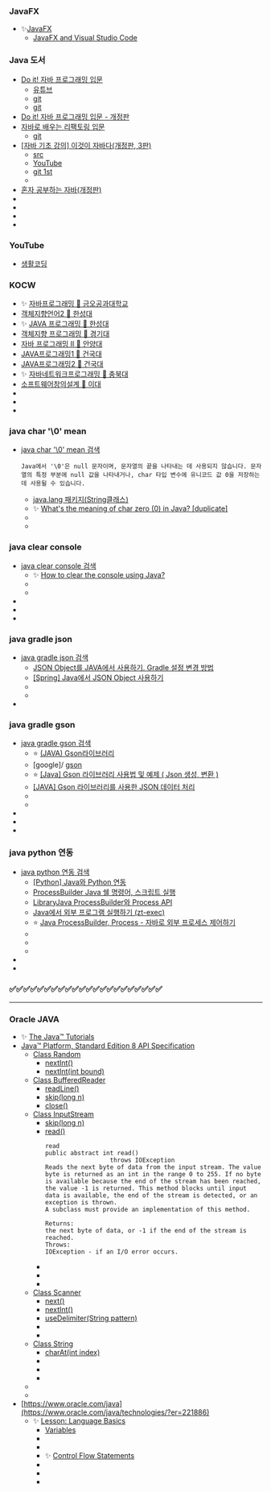 ### JavaFX
- ✨[JavaFX](https://openjfx.io/)
  - [JavaFX and Visual Studio Code](https://openjfx.io/openjfx-docs/#install-javafx)

### Java 도서
- [Do it! 자바 프로그래밍 입문 ](https://www.aladin.co.kr/shop/wproduct.aspx?ItemId=157852460&srsltid=AfmBOoo3PX-ccZxnlFY3Q_HIIx_Ym8iz7HCy_rkphJE2gpSMmoGzgANS)
  - [유튜브](https://www.youtube.com/playlist?list=PLG7te9eYUi7typZrH4fqXvs4E22ZFn1Nj)
  - [git](https://github.com/easyspubjava/JAVA_LAB)
  - [git](https://github.com/CJSRKSQLDOSDPTM/java_-?tab=readme-ov-file)
- [Do it! 자바 프로그래밍 입문 - 개정판](https://www.aladin.co.kr/shop/wproduct.aspx?ItemId=354350098)
- [자바로 배우는 리팩토링 입문](https://www.aladin.co.kr/shop/wproduct.aspx?ItemId=120271469&srsltid=AfmBOoqR7popTH4x5iNR1qEdr8-jFqtoRiuxMhmXTeOYxY4rKzcwxBan)
  - [git](https://github.com/gilbutITbook/006921)
- [[자바 기초 강의] 이것이 자바다(개정판, 3판)](https://www.aladin.co.kr/shop/wproduct.aspx?itemid=336982990&srsltid=afmboorrjy0__glv0cl_dwxzjey7cdjfsebypqb8ubzkw0t7zzwh6inn)
  - [src](https://www.hanbit.co.kr/store/books/look.php?p_code=B4861113361)
  - [YouTube](https://www.youtube.com/playlist?list=PLVsNizTWUw7EmX1Y-7tB2EmsK6nu6Q10q)
  - [git 1st](https://github.com/benigndeus/ThisIsJava)
  - []()
- [혼자 공부하는 자바(개정판)](https://hongong.hanbit.co.kr/%ec%9e%90%eb%b0%94/)
- []()
- []()
- []()
- []()

### YouTube
- [생활코딩](https://www.youtube.com/@coohde/playlists)

### KOCW
- ✨ [자바프로그래밍 🔷 금오공과대학교](http://www.kocw.net/home/cview.do?cid=2f707a756c0c8e29)
- [객체지향언어2 🔷 한성대](http://www.kocw.net/home/cview.do?cid=a6b0b625ed9a41ee)
- ✨ [JAVA 프로그래밍 🔷 한성대](http://www.kocw.net/home/cview.do?cid=df718527167c1633)
- [객체지향 프로그래밍 🔷 경기대](http://www.kocw.net/home/cview.do?cid=b1aaba8d04356c90)
- [자바 프로그래밍 Ⅱ 🔷 안양대](http://www.kocw.net/home/cview.do?cid=3c5df9f4589c4fa9)
- [JAVA프로그래밍1 🔷 건국대](http://www.kocw.net/home/cview.do?cid=fa17664bb8690297)
- [JAVA프로그래밍2 🔷 건국대](http://www.kocw.net/home/cview.do?cid=2a75e47cc8c05fec)
- ✨ [자바네트워크프로그래밍 🔷 충북대](http://www.kocw.net/home/cview.do?cid=f126689618b77cf1)
- [소프트웨어창의설계 🔷 이대](http://www.kocw.net/home/cview.do?cid=245a18b4cc8a40f0)
- []()
- []()
- []()

### java char '\0' mean
- [java char '\0' mean 검색](https://www.google.com/search?q=java+char+%27%5C0%27+mean&oq=java+char+%27%5C0&gs_lcrp=EgZjaHJvbWUqBggAEEUYOzIGCAAQRRg7MgYIARBFGDsyBggCEEUYOdIBCDYwODRqMGo0qAIAsAIB&sourceid=chrome&ie=UTF-8)
    ```
    Java에서 '\0'은 null 문자이며, 문자열의 끝을 나타내는 데 사용되지 않습니다. 문자열의 특정 부분에 null 값을 나타내거나, char 타입 변수에 유니코드 값 0을 저장하는 데 사용될 수 있습니다. 
    ```
  - [java.lang 패키지(String클래스)](https://limsungju.tistory.com/163)
  - ✨ [What's the meaning of char zero (0) in Java? [duplicate]](https://stackoverflow.com/questions/9753576/whats-the-meaning-of-char-zero-0-in-java)
  - []()
  - []()

### java clear console
- [java clear console 검색](https://www.google.com/search?q=java+clear+console&oq=java+clear+console&gs_lcrp=EgZjaHJvbWUqBwgAEAAYgAQyBwgAEAAYgAQyBwgBEAAYgAQyBwgCEAAYgAQyBwgDEAAYgAQyBwgEEAAYgAQyBwgFEAAYgAQyBggGEAAYHjIGCAcQABgeMgYICBAAGB4yBggJEAAYHtIBCDc1OTFqMGo3qAIAsAIA&sourceid=chrome&ie=UTF-8)
  - ✨ [How to clear the console using Java?](https://stackoverflow.com/questions/2979383/how-to-clear-the-console-using-java)
  - []()
  - []()
- []()
- []()
- []()

### java gradle json
- [java gradle json 검색](https://www.google.com/search?q=java+gradle+json&oq=java+gradle+json&gs_lcrp=EgZjaHJvbWUyBggAEEUYOdIBCDUwMjJqMGo3qAIIsAIB&sourceid=chrome&ie=UTF-8)
  - [JSON Object를 JAVA에서 사용하기. Gradle 설정 변경 방법](https://doraemin.tistory.com/14)
  - [[Spring] Java에서 JSON Object 사용하기](https://velog.io/@k_moonj/Spring-Java%EC%97%90%EC%84%9C-JSON-Objectt-%EC%82%AC%EC%9A%A9%ED%95%98%EA%B8%B0)
  - []()
  - []()
- []()

### java gradle gson
- [java gradle gson 검색](https://www.google.com/search?q=java+gradle+gson&newwindow=1&sca_esv=e0bc15583df30733&sxsrf=AE3TifO16rxwSGpMPqD3CzRfAtK5ATzCVA%3A1751214366861&ei=HmlhaKSmNLGX0-kPoOOTcA&ved=0ahUKEwikrYzyhZeOAxWxyzQHHaDxBA4Q4dUDCBA&uact=5&oq=java+gradle+gson&gs_lp=Egxnd3Mtd2l6LXNlcnAiEGphdmEgZ3JhZGxlIGdzb24yBhAAGAgYHjIGEAAYCBgeMgUQABjvBTIIEAAYgAQYogQyCBAAGKIEGIkFMgUQABjvBUiaFlCwEVjKFHAEeAGQAQCYAZ8BoAHtBKoBAzAuNLgBA8gBAPgBAZgCCKACmAXCAgoQABiwAxjWBBhHwgIFEAAYgATCAgQQABgemAMAiAYBkAYKkgcDNC40oAfMEbIHAzAuNLgH_gTCBwUwLjEuN8gHJA&sclient=gws-wiz-serp)
  - ⭐ [(JAVA) Gson라이브러리](https://velog.io/@tjdalsrnjs10/JAVA-Gson%EB%9D%BC%EC%9D%B4%EB%B8%8C%EB%9F%AC%EB%A6%AC)
  - [google]/ [gson](https://github.com/google/gson)
  - ⭐ [[Java] Gson 라이브러리 사용법 및 예제 ( Json 생성, 변환 )](https://hianna.tistory.com/629)
  - [[JAVA] Gson 라이브러리를 사용한 JSON 데이터 처리](https://tychejin.tistory.com/136)
  - []()
  - []()
- []()
- []()
- []()

### java python 연동
- [java python 연동 검색](https://www.google.com/search?q=java+python+%EC%97%B0%EB%8F%99&oq=java+python+&gs_lcrp=EgZjaHJvbWUqBggBEEUYOzIGCAAQRRg5MgYIARBFGDsyBggCEEUYOzIGCAMQRRg8MgYIBBBFGDwyBggFEEUYPDIGCAYQRRhBMgYIBxBFGEHSAQg5MjM4ajBqN6gCALACAA&sourceid=chrome&ie=UTF-8)
  - [[Python] Java와 Python 연동](https://corock.tistory.com/445)
  - [ProcessBuilder Java 쉘 명령어, 스크립트 실행](https://karla.tistory.com/459)
  - [LibraryJava ProcessBuilder와 Process API](https://bigdown.tistory.com/entry/Java-ProcessBuilder%EC%99%80-Process-API)
  - [Java에서 외부 프로그램 실행하기 (zt-exec)](https://backend-jaamong.tistory.com/172)
  - ⭐ [Java ProcessBuilder, Process - 자바로 외부 프로세스 제어하기](https://whdrns2013.github.io/java/20230605_001_processbuilder_process/)
  - []()
  - []()
  - []()
- []()
- []()

### ✅✅✅✅✅✅✅✅✅✅✅✅✅✅✅✅✅✅✅✅✅✅
---

### Oracle JAVA
- ✨ [The Java™ Tutorials](https://docs.oracle.com/javase/tutorial/java/TOC.html)
- [Java™ Platform, Standard Edition 8 API Specification](https://docs.oracle.com/javase/8/docs/api/index.html)
  - [Class Random](https://docs.oracle.com/javase/8/docs/api/java/util/Random.html)
    - [nextInt()](https://docs.oracle.com/javase/8/docs/api/java/util/Random.html#nextInt--)
    - [nextInt(int bound)](https://docs.oracle.com/javase/8/docs/api/java/util/Random.html#nextInt-int-)
  - [Class BufferedReader](https://docs.oracle.com/javase/8/docs/api/java/io/BufferedReader.html)
    - [readLine()](https://docs.oracle.com/javase/8/docs/api/java/io/BufferedReader.html#readLine--)
    - [skip(long n)](https://docs.oracle.com/javase/8/docs/api/java/io/BufferedReader.html#skip-long-)
    - [close()](https://docs.oracle.com/javase/8/docs/api/java/io/BufferedReader.html#close--)
  - [Class InputStream](https://docs.oracle.com/javase/8/docs/api/java/io/InputStream.html)
    - [skip(long n)](https://docs.oracle.com/javase/8/docs/api/java/io/InputStream.html#skip-long-)
    - [read()](https://docs.oracle.com/javase/8/docs/api/java/io/InputStream.html#read--)
      ```
      read
      public abstract int read()
                        throws IOException
      Reads the next byte of data from the input stream. The value byte is returned as an int in the range 0 to 255. If no byte is available because the end of the stream has been reached, the value -1 is returned. This method blocks until input data is available, the end of the stream is detected, or an exception is thrown.
      A subclass must provide an implementation of this method.

      Returns:
      the next byte of data, or -1 if the end of the stream is reached.
      Throws:
      IOException - if an I/O error occurs.      
      ```
    - []()
    - []()
    - []()
  - [Class Scanner](https://docs.oracle.com/javase/8/docs/api/java/util/Scanner.html)
    - [next()](https://docs.oracle.com/javase/8/docs/api/java/util/Scanner.html#next--)
    - [nextInt()](https://docs.oracle.com/javase/8/docs/api/java/util/Scanner.html#nextInt--)
    - [useDelimiter(String pattern)](https://docs.oracle.com/javase/8/docs/api/java/util/Scanner.html#useDelimiter-java.lang.String-)
    - []()
    - []()
  - [Class String](https://docs.oracle.com/javase/8/docs/api/java/lang/String.html)
    - [charAt(int index)](https://docs.oracle.com/javase/8/docs/api/java/lang/String.html#charAt-int-)
    - []()
    - []()
    - []()
  - []()
  - []()
- [https://www.oracle.com/java](https://www.oracle.com/java/technologies/?er=221886)
  - ✨ [Lesson: Language Basics](https://docs.oracle.com/javase/tutorial/java/nutsandbolts/index.html)
    - [Variables](https://docs.oracle.com/javase/tutorial/java/nutsandbolts/variables.html)
    - []()
    - []()
    - ✨ [Control Flow Statements](https://docs.oracle.com/javase/tutorial/java/nutsandbolts/flow.html)
    - []()
    - []()
    - []()